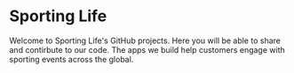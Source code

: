 # Sporting Life
Welcome to Sporting Life's GitHub projects. Here you will be able to share and contirbute to our code. The apps we build help customers engage with sporting events across the global.

